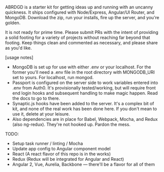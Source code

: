 ABRDGD is a starter kit for getting ideas up and running with an uncanny quickness. It ships configured with Node/Express, Angular/UI Router, and MongoDB. Download the zip, run your installs, fire up the server, and you're golden.

It is not ready for prime time. Please submit PRs with the intent of providing a solid footing for a variety of projects without reaching far beyond that footing. Keep things clean and commented as necessary, and please share as you'd like.

[usage notes]
* MongoDB is set up for use with either .env or your localhost. For the former you'll need a .env file in the root directory with MONGODB_URI set to yours. For localhost, run mongod.
* Passport is configured on the server side to work variables entered into .env from Auth0. It's provisionally tested/working, but will require front end login hooks and subsequent handling to make magic happen. Read the docs to go to there.
* Synaptic.js hooks have been added to the server. It's a complex bit of kit, and none of the real work has been done here. If you don't mean to use it, delete at your leisure.
* Also dependencies are in place for Babel, Webpack, Mocha, and Redux (also ng-redux). They're not hooked up. Pardon the mess.

TODO:
* Setup task runner / linting / Mocha
* Update app config to Angular component model
* React (A react flavor of this repo is in the works)
* Redux (Redux will be integrated for Angular and React)
* Angular 2, Vue, Aurelia, Backbone — there'll be a flavor for all of them